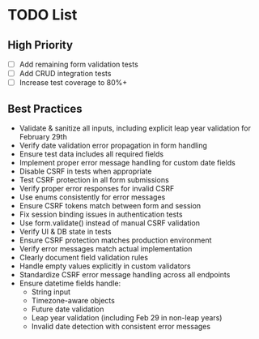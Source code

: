 # TODO List
## High Priority
- [ ] Add remaining form validation tests
- [ ] Add CRUD integration tests
- [ ] Increase test coverage to 80%+

## Best Practices
- Validate & sanitize all inputs, including explicit leap year validation for February 29th
- Verify date validation error propagation in form handling
- Ensure test data includes all required fields
- Implement proper error message handling for custom date fields
- Disable CSRF in tests when appropriate
- Test CSRF protection in all form submissions
- Verify proper error responses for invalid CSRF
- Use enums consistently for error messages
- Ensure CSRF tokens match between form and session
- Fix session binding issues in authentication tests
- Use form.validate() instead of manual CSRF validation
- Verify UI & DB state in tests
- Ensure CSRF protection matches production environment
- Verify error messages match actual implementation
- Clearly document field validation rules
- Handle empty values explicitly in custom validators
- Standardize CSRF error message handling across all endpoints
- Ensure datetime fields handle:
  - String input
  - Timezone-aware objects
  - Future date validation
  - Leap year validation (including Feb 29 in non-leap years)
  - Invalid date detection with consistent error messages

